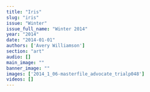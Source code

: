 ```yaml
---
title: "Iris"
slug: "iris"
issue: "Winter"
issue_full_name: "Winter 2014"
year: "2014"
date: "2014-01-01"
authors: ['Avery Williamson']
section: "art"
audio: []
main_image: ""
banner_image: ""
images: ['2014_1_06-masterfile_advocate_trialp048']
videos: []
---
```

